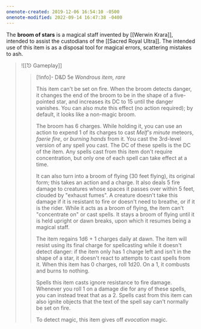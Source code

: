 ```yaml
---
onenote-created: 2019-12-06 16:54:10 -0500
onenote-modified: 2022-09-14 16:47:38 -0400
---
```

The **broom of stars** is a magical staff invented by [[Werwin Krara]], intended to assist the custodians of the [[Sacred Royal Ultra]]. The intended use of this item is as a disposal tool for magical errors, scattering mistakes to ash.

>![[⎋ Gameplay]]
>>[!info]- D&D 5e
>>*Wondrous item, rare*
>>
>>This item can't be set on fire. When the broom detects danger, it changes the end of the broom to be in the shape of a five-pointed star, and increases its DC to 15 until the danger vanishes. You can also mute this effect (no action required); by default, it looks like a non-magic broom.
>>
>>The broom has 6 charges. While holding it, you can use an action to expend 1 of its charges to cast *Melf's minute* meteors, *faerie fire*, or *burning hands* from it. You cast the 3rd-level version of any spell you cast. The DC of these spells is the DC of the item. Any spells cast from this item don't require concentration, but only one of each spell can take effect at a time.
>>
>>It can also turn into a broom of flying (30 feet flying), its original form; this takes an action and a charge. It also deals 5 fire damage to creatures whose spaces it passes over within 5 feet, clouded by "exhaust fumes". A creature doesn't take this damage if it is resistant to fire or doesn't need to breathe, or if it is the rider. While it acts as a broom of flying, the item can't "concentrate on" or cast spells. It stays a broom of flying until it is held upright or dawn breaks, upon which it resumes being a magical staff.
>>
>>The item regains 1d6 + 1 charges daily at dawn. The item will resist using its final charge for spellcasting while it doesn't detect danger: if the item only has 1 charge left and isn't in the shape of a star, it doesn't react to attempts to cast spells from it. When this item has 0 charges, roll 1d20. On a 1, it combusts and burns to nothing.
>>
>> Spells this item casts ignore resistance to fire damage. Whenever you roll 1 on a damage die for any of these spells, you can instead treat that as a 2. Spells cast from this item can also ignite objects that the text of the spell say can't normally be set on fire.
>> 
>> To detect magic, this item gives off *evocation* magic.
